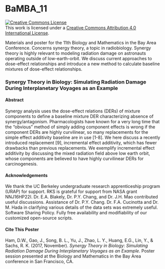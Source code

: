 # BaMBA_11

<a rel="license" href="http://creativecommons.org/licenses/by/4.0/"><img alt="Creative Commons License" style="border-width:0" src="https://i.creativecommons.org/l/by/4.0/88x31.png" /></a><br />This work is licensed under a <a rel="license" href="http://creativecommons.org/licenses/by/4.0/">Creative Commons Attribution 4.0 International License</a>.

Materials and poster for the 11th Biology and Mathematics in the Bay Area Conference. Concerns synergy theory, a topic in radiobiology. Synergy theory is highly relevant to modeling radiation damage on astronauts operating outside of low-earth-orbit. We discuss current approaches to dose-effect relationships and introduce a new method to calculate baseline mixtures of dose-effect relationships. 

### Synergy Theory in Biology: Simulating Radiation Damage During Interplanetary Voyages as an Example

#### Abstract 
Synergy analysis uses the dose-effect relations (DERs) of mixture components to define a baseline mixture DER characterizing absence of synergy/antagonism. Pharmacologists have known for a very long time that the “obvious” method of simply adding component effects is wrong if the component DERs are highly curvilinear, so many replacements for the simple effect additivity baseline are in use [1-8]. We here discuss a recently introduced replacement [9], incremental effect additivity, which has fewer drawbacks than previous replacements. We exemplify incremental effect additivity by discussing the mixed radiation field above low earth orbit, whose components are believed to have highly curvilinear DERs for carcinogenesis.


#### Acknowledgements
We thank the UC Berkeley undergraduate research apprenticeship program (URAP) for support. RKS is grateful for support from NASA grant NNJ16HP22I. Dr. E.A. Blakely, Dr. P.Y. Chang, and Dr. J.H. Mao contributed useful discussions. Assistance of Dr. P.Y. Chang. Dr. F.A. Cucinotta and Dr. M. Hada in clarifying various details of the data sets was extremely useful. Software Sharing Policy. Fully free availability and modifiability of our customized open-source scripts.


#### Cite This Poster
Ham, D.W.,  Gao, J., Song, B. L., Yu, J., Zhao, L. Y., Huang, E.G., Lin, Y., & Sachs, R. K. (2017, November). 
_Synergy Theory in Biology: Simulating Radiation Damage During Interplanetary Voyages as an Example_. Poster session
presented at the Biology and Mathematics in the Bay Area conference in San Francisco, CA.
